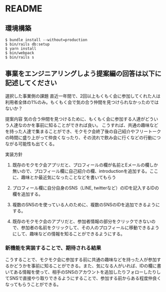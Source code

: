 # README

## 環境構築
```
$ bundle install --without=production
$ bin/rails db:setup
$ yarn install
$ bin/webpack
$ bin/rails s
```

## 事業をエンジニアリングしよう提案編の回答は以下に記述してください
選択した事業側の課題
直近一年間で、2回以上もくもく会に参加してくれた人は利用者全体の1%のみ。もくもく会で気の合う仲間を見つけられなかったのではないか？

提案内容
気の合う仲間を見つけるために、もくもく会に参加する人達がどういう人達なのかを事前に知ることができれば良い。
こうすれば、共通の趣味などを持った人達で集まることができ、モクモク会終了後の自己紹介やフリートークの時間に盛り上がって仲良くなったり、その流れで飲み会に行くなどの行動につながる可能性も出てくる。

実装方針
1. 既存のモクモク会アプリだと、プロフィールの欄が名前とEメールの欄しか無いので、プロフィール欄に自己紹介の欄、introductionを追加する。ここに、趣味とか最近気になったことなどを書いてもらう

2. プロフィール欄に自分自身のSNS（LINE, twitterなど）のIDを記入するIDの欄を追加する。

3. 複数のSNSのを使っている人のために、複数のSNSのIDを追加できるようにする。

4. 既存のモクモク会のアプリだと、参加者情報の部分をクリックできないので、参加者の名前をクリックして、その人のプロフィールに移動できるようにして、趣味などの情報を知ることができるようにする。

###  新機能を実装することで、期待される結果
こうすることで、モクモク会に参加する前に共通の趣味などを持った人が参加するかどうかを事前に知ることができる。また、気になる人がいれば、IDの欄に書いてある情報を使って、相手のSNSのアカウントを追加したりフォローしたりしてSNSで直接やり取りできるようにすることで、参加する前からある程度仲良くなってもらうことができる。
